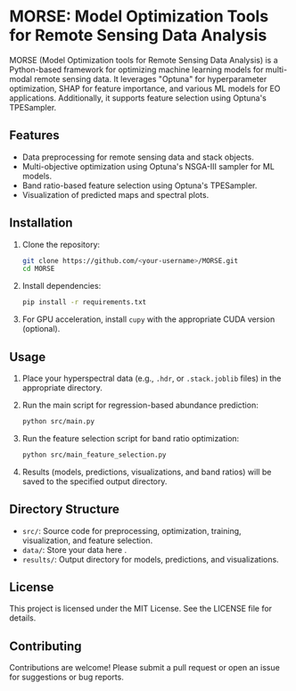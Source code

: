 # MORSE: Model Optimization Tools for Remote Sensing Data Analysis

MORSE (Model Optimization tools for Remote Sensing Data Analysis) is a Python-based framework for optimizing machine learning models for multi-modal remote sensing data. It leverages "Optuna" for hyperparameter optimization, SHAP for feature importance, and various ML models for EO applications. Additionally, it supports feature selection using Optuna's TPESampler.

## Features

- Data preprocessing for remote sensing data and stack objects.
- Multi-objective optimization using Optuna's NSGA-III sampler for ML models.
- Band ratio-based feature selection using Optuna's TPESampler.
- Visualization of predicted maps and spectral plots.

## Installation

1. Clone the repository:

   ```bash
   git clone https://github.com/<your-username>/MORSE.git
   cd MORSE
   ```
2. Install dependencies:

   ```bash
   pip install -r requirements.txt
   ```
3. For GPU acceleration, install `cupy` with the appropriate CUDA version (optional).

## Usage

1. Place your hyperspectral data (e.g., `.hdr`, or `.stack.joblib` files) in the appropriate directory.
2. Run the main script for regression-based abundance prediction:

   ```bash
   python src/main.py
   ```
3. Run the feature selection script for band ratio optimization:

   ```bash
   python src/main_feature_selection.py
   ```
4. Results (models, predictions, visualizations, and band ratios) will be saved to the specified output directory.

## Directory Structure

- `src/`: Source code for preprocessing, optimization, training, visualization, and feature selection.
- `data/`: Store your  data here .
- `results/`: Output directory for models, predictions, and visualizations.

## License

This project is licensed under the MIT License. See the LICENSE file for details.

## Contributing

Contributions are welcome! Please submit a pull request or open an issue for suggestions or bug reports.